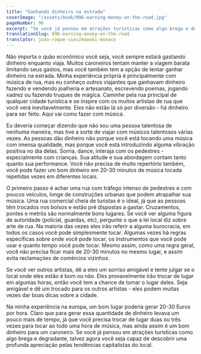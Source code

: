 ```yaml
---
title: "Ganhando dinheiro na estrada"
coverImage: "/assets/book/096-earning-money-on-the-road.jpg"
pageNumber: 96
excerpt: "Se você já pensou em atrações turísticas como algo brega e degradante, talvez agora você seja capaz de descobrir uma profunda apreciação pelas tendências capitalistas do local."
translationSlug: 096-earning-money-on-the-road
translator: joao-roque-sieczkowski-monaco
---
```


Não importa o quão econômico você seja, você sempre estará gastando dinheiro enquanto viaja. Muitos caroneiros tentam manter a viagem barata limitando seus gastos, mas você também tem a opção de tentar ganhar dinheiro na estrada. Minha experiência própria é principalmente com música de rua, mas eu conheço outros viajantes que ganhavam dinheiro fazendo e vendendo joalheria e artesanato, escrevendo poemas, jogando xadrez ou fazendo truques de mágica. Caminhe pela rua principal de qualquer cidade turística e se inspire com os muitos artistas de rua que você verá inevitavelmente. Eles não estão lá só por diversão - há dinheiro para ser feito. Aqui vai como fazer com música.

Eu deveria começar dizendo que não sou uma pessoa talentosa de nenhuma maneira, mas tive a sorte de viajar com músicos talentosos várias vezes. As pessoas dão dinheiro não porque você está tocando uma música com imensa qualidade, mas porque você está introduzindo alguma vibração positiva no dia delas. Sorria, dance, interaja com os pedestres - especialmente com crianças. Sua atitude e sua abordagem contam tanto quanto sua performance. Você não precisa de muito repertório também, você pode fazer um bom dinheiro em 20-30 minutos de música tocada repetidas vezes em diferentes locais.

O primeiro passo é achar uma rua com tráfego intenso de pedestres e com poucos veículos, longe de construções urbanas que podem atrapalhar sua música. Uma rua comercial cheia de turistas é o ideal, já que as pessoas têm trocados nos bolsos e estão pré dispostas a gastar. Cruzamentos, pontes e metrôs são normalmente bons lugares. Se você ver alguma figura de autoridade (policial, guardas, etc), pergunte o que a lei local diz sobre arte de rua. Na maioria das vezes eles irão referir a alguma burocracia, em todos os casos você pode simplesmente tocar. Algumas vezes há regras específicas sobre onde você pode tocar, os instrumentos que você pode usar e quanto tempo você pode tocar. Mesmo assim, como uma regra geral, você não precisa ficar mais de 20-30 minutos no mesmo lugar, e assim evita reclamações de comércios vizinhos.

Se você ver outros artistas, dê a eles um sorriso amigável e tente julgar se o local onde eles estão é bom ou não. Eles provavelmente irão trocar de lugar em algumas horas, então você tem a chance de tomar o lugar deles. Seja amigável e dê um trocado para os outros artistas - eles podem muitas vezes dar boas dicas sobre a cidade.

Na minha experiência na europa, um bom lugar poderia gerar 20-30 Euros por hora. Claro que para gerar essa quantidade de dinheiro levava um pouco mais de tempo, já que você precisa trocar de lugar duas ou três vezes para tocar ao todo uma hora de música, mas ainda assim é um bom dinheiro para um caroneiro. Se você já pensou em atrações turísticas como algo brega e degradante, talvez agora você seja capaz de descobrir uma profunda apreciação pelas tendências capitalistas do local.
